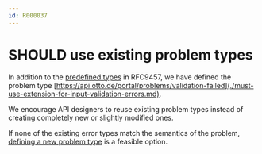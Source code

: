 ```yaml
---
id: R000037
---
```


# SHOULD use existing problem types

In addition to the [predefined types](https://www.rfc-editor.org/rfc/rfc9457#section-4.2) in RFC9457, we have defined
the problem type [https://api.otto.de/portal/problems/validation-failed](./must-use-extension-for-input-validation-errors.md).

We encourage API designers to reuse existing problem types instead of creating completely new or slightly modified ones.

If none of the existing error types match the semantics of the problem, [defining a new problem type](./may-add-custom-extensions-by-defining-a-problem-type.md) is a feasible option.
